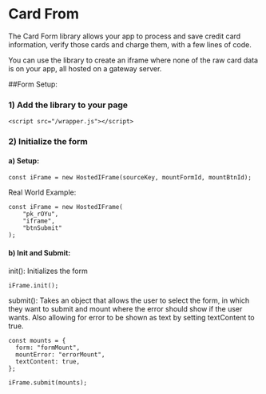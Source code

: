 # Card From
The Card Form library allows your app to process and save credit card information, verify those cards and charge them, with a few lines of code.

You can use the library to create an iframe where none of the raw card data is on your app, all hosted on a gateway server.

##Form Setup:

### 1) Add the library to your page

```
<script src="/wrapper.js"></script>
```

### 2) Initialize the form

#### a) Setup:

```
const iFrame = new HostedIFrame(sourceKey, mountFormId, mountBtnId);
```

Real World Example:
```
const iFrame = new HostedIFrame(
	"pk_rOYu",
	"iframe",
	"btnSubmit"
);
```
#### b) Init and Submit:

init(): Initializes the form

```
iFrame.init();
```

submit(): Takes an object that allows the user to select the form, in which they want to submit and mount where the error should show if the user wants. Also allowing for error to be shown as text by setting textContent to true.

```
const mounts = {
  form: "formMount",
  mountError: "errorMount",
  textContent: true,
};

iFrame.submit(mounts);
```


